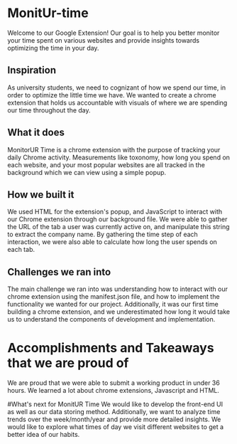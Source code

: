 # MonitUr-time

Welcome to our Google Extension!
Our goal is to help you better monitor your time spent on various websites and provide insights towards optimizing the time in your day.

## Inspiration
As university students, we need to cognizant of how we spend our time, in order to optimize the little time we have. We wanted to create a chrome extension that holds us accountable with visuals of where we are spending our time throughout the day.

## What it does
MonitorUR Time is a chrome extension with the purpose of tracking your daily Chrome activity. Measurements like toxonomy, how long you spend on each website, and your most popular websites are all tracked in the background which we can view using a simple popup. 

## How we built it
We used HTML for the extension's popup, and JavaScript to interact with our Chrome extension through our background file. We were able to gather the URL of the tab a user was currently active on, and manipulate this string to extract the company name. By gathering the time step of each interaction, we were also able to calculate how long the user spends on each tab. 

## Challenges we ran into
The main challenge we ran into was understanding how to interact with our chrome extension using the manifest.json file, and how to implement the functionality we wanted for our project. Additionally, it was our first time building a chrome extension, and we underestimated how long it would take us to understand the components of development and implementation. 

# Accomplishments and Takeaways that we are proud of
We are proud that we were able to submit a working product in under 36 hours. We learned a lot about chrome extensions, Javascript and HTML. 

#What's next for MonitUR Time
We would like to develop the front-end UI as well as our data storing method. Additionally, we want to analyze time trends over the week/month/year and provide more detailed insights. We would like to explore what times of day we visit different websites to get a better idea of our habits.
